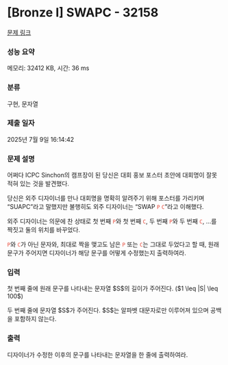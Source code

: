# [Bronze I] SWAPC - 32158 

[문제 링크](https://www.acmicpc.net/problem/32158) 

### 성능 요약

메모리: 32412 KB, 시간: 36 ms

### 분류

구현, 문자열

### 제출 일자

2025년 7월 9일 16:14:42

### 문제 설명

<p>어쩌다 ICPC Sinchon의 캠프장이 된 당신은 대회 홍보 포스터 초안에 대회명이 잘못 적혀 있는 것을 발견했다.</p>

<p>당신은 외주 디자이너를 만나 대회명을 명확히 알려주기 위해 포스터를 가리키며 “SUAPC”라고 말했지만 불행히도 외주 디자이너는 “SWAP <span style="color:#e74c3c;"><code>P</code></span> <span style="color:#e74c3c;"><code>C</code></span>”라고 이해했다.</p>

<p>외주 디자이너는 의문에 찬 상태로 첫 번째 <span style="color:#e74c3c;"><code>P</code></span>와 첫 번째 <span style="color:#e74c3c;"><code>C</code></span>, 두 번째 <span style="color:#e74c3c;"><code>P</code></span>와 두 번째 <span style="color:#e74c3c;"><code>C</code></span>, …를 짝짓고 둘의 위치를 바꾸었다.</p>

<p><span style="color:#e74c3c;"><code>P</code></span>와 <span style="color:#e74c3c;"><code>C</code></span>가 아닌 문자와, 최대로 짝을 맺고도 남은 <span style="color:#e74c3c;"><code>P</code></span> 또는 <span style="color:#e74c3c;"><code>C</code></span>는 그대로 두었다고 할 때, 원래 문구가 주어지면 디자이너가 해당 문구를 어떻게 수정했는지 출력하여라.</p>

### 입력 

 <p>첫 번째 줄에 원래 문구를 나타내는 문자열 $S$의 길이가 주어진다. ($1 \leq |S| \leq 100$)</p>

<p>두 번째 줄에 문자열 $S$가 주어진다. $S$는 알파벳 대문자로만 이루어져 있으며 공백을 포함하지 않는다.</p>

### 출력 

 <p>디자이너가 수정한 이후의 문구를 나타내는 문자열을 한 줄에 출력하여라.</p>


